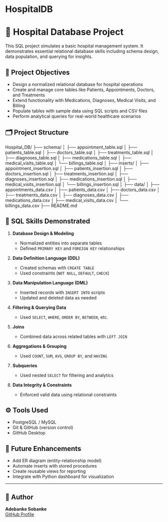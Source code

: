 # HospitalDB
# 🏥 Hospital Database Project

This SQL project simulates a basic hospital management system. It demonstrates essential relational database skills including schema design, data population, and querying for insights.

## 📌 Project Objectives

- Design a normalized relational database for hospital operations
- Create and manage core tables like Patients, Appointments, Doctors, and Treatments
- Extend functionality with Medications, Diagnoses, Medical Visits, and Billing
- Populate tables with sample data using SQL scripts and CSV files
- Perform analytical queries for real-world healthcare scenarios

## 🗂️ Project Structure
Hospital_DB/
├── schema/
│ ├── appointment_table.sql
│ ├── patients_table.sql
│ ├── doctors_table.sql
│ ├── treatments_table.sql
│ ├── diagnoses_table.sql
│ ├── medications_table.sql
│ ├── medical_visits_table.sql
│ └── billings_table.sql
│
├── inserts/
│ ├── appointment_insertion.sql
│ ├── patients_insertion.sql
│ ├── doctors_insertion.sql
│ ├── treatments_insertion.sql
│ ├── diagnoses_insertion.sql
│ ├── medications_insertion.sql
│ ├── medical_visits_insertion.sql
│ └── billings_insertion.sql
│
├── data/
│ ├── appointments_data.csv
│ ├── patients_data.csv
│ ├── doctors_data.csv
│ ├── treatments_data.csv
│ ├── diagnoses_data.csv
│ ├── medications_data.csv
│ ├── medical_visits_data.csv
│ └── billings_data.csv
├── README.md

## 🧠 SQL Skills Demonstrated

1. **Database Design & Modeling**  
   - Normalized entities into separate tables  
   - Defined `PRIMARY KEY` and `FOREIGN KEY` relationships

2. **Data Definition Language (DDL)**  
   - Created schemas with `CREATE TABLE`  
   - Used constraints (`NOT NULL`, `DEFAULT`, `CHECK`)

3. **Data Manipulation Language (DML)**
   - Inserted records with `INSERT INTO` scripts  
   - Updated and deleted data as needed

4. **Filtering & Querying Data**  
   - Used `SELECT`, `WHERE`, `ORDER BY`, `BETWEEN`, etc.

5. **Joins**  
   - Combined data across related tables with `LEFT JOIN`

6. **Aggregations & Grouping**  
   - Used `COUNT`, `SUM`, `AVG`, `GROUP BY`, and `HAVING`

7. **Subqueries** 
   - Used nested `SELECT` for filtering and analytics

8. **Data Integrity & Constraints**  
   - Enforced valid data using relational constraints


## ⚙️ Tools Used
- PostgreSQL / MySQL
- Git & GitHub (version control)
- GitHub Desktop

## 🚀 Future Enhancements

- Add ER diagram (entity-relationship model)
- Automate inserts with stored procedures
- Create reusable views for reporting
- Integrate with Python dashboard for visualization

---

## 👤 Author

**Adebanke Sobanke**  
[GitHub Profile](https://github.com/adebankesobanke)


